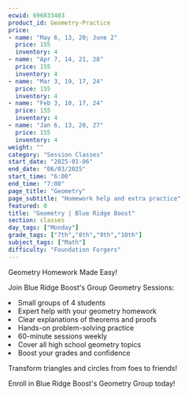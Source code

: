 ```yaml
---
ecwid: 696833403
product_id: Geometry-Practice
price:
- name: "May 6, 13, 20; June 2"
  price: 155
  inventory: 4
- name: "Apr 7, 14, 21, 28"
  price: 155
  inventory: 4
- name: "Mar 3, 19, 17, 24"
  price: 155
  inventory: 4
- name: "Feb 3, 10, 17, 24"
  price: 155
  inventory: 4
- name: "Jan 6, 13, 20, 27"
  price: 155
  inventory: 4
weight: ""
category: "Session Classes"
start_date: "2025-01-06"
end_date: "06/03/2025"
start_time: "6:00"
end_time: "7:00"
page_title: "Geometry"
page_subtitle: "Homework help and extra practice"
featured: 0
title: "Geometry | Blue Ridge Boost"
section: classes
day_tags: ["Monday"]
grade_tags: ["7th","8th","9th","10th"]
subject_tags: ["Math"]
difficulty: "Foundation Forgers"
---
```

<p>Geometry Homework Made Easy!</p><p>Join Blue Ridge Boost's Group Geometry Sessions:</p><li> Small groups of 4 students</li><li>Expert help with your geometry homework</li><li> Clear explanations of theorems and proofs</li><li>Hands-on problem-solving practice</li><li>60-minute sessions weekly</li><li>Cover all high school geometry topics</li><li>Boost your grades and confidence</li><p>Transform triangles and circles from foes to friends!</p><p>Enroll in Blue Ridge Boost's Geometry Group today!</p>
